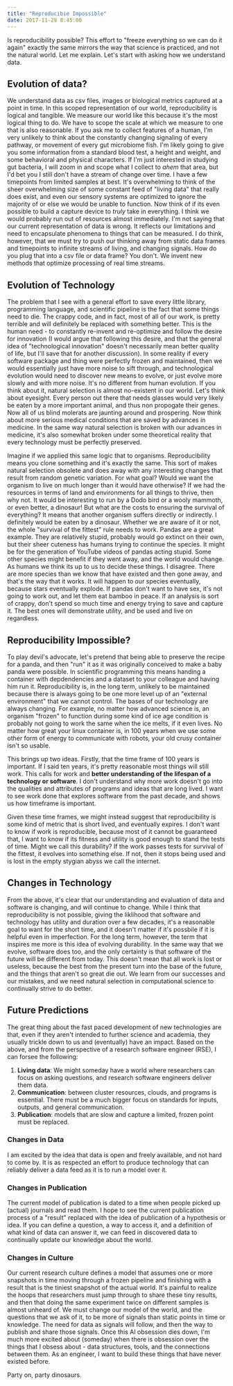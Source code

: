 ```yaml
---
title: "Reproducibie Impossible"
date: 2017-11-28 8:45:00
---
```


Is reproducibility possible? This effort to "freeze everything so we can do it again" exactly the same mirrors the way that science is practiced, and not the natural world. Let me explain. Let's start with asking how we understand data.

## Evolution of data?
We understand data as csv files, images or biological metrics captured at a point in time. In this scoped representation of our world, reproducibility is logical and tangible. We measure our world like this because it's the most logical thing to do. We have to scope the scale at which we measure to one that is also reasonable. If you ask me to collect features of a human, I'm very unlikely to think about the constantly changing signaling of every pathway, or movement of every gut microbiome fish. I'm likely going to give you some information from a standard blood test, a height and weight, and some behavioral and physical characters. If I'm just interested in studying gut bacteria, I will zoom in and scope what I collect to *ahem* that area, but I'd bet you I still don't have a stream of change over time. I have a few timepoints from limited samples at best. It's overwhelming to think of the sheer overwhelming size of some constant feed of "living data" that really does exist, and even our sensory systems are optimized to ignore the majority of or else we would be unable to function. Now think of if its even possible to build a capture device to *truly* take in everything. I think we would probably run out of resources almost immediately. I'm not saying that our current representation of data is wrong. It reflects our limitations and need to encapsulate phenomena to things that can be measured. I do think, however, that we must try to push our thinking away from static data frames and timepoints to infinite streams of living, and changing signals. How do you plug that into a csv file or data frame? You don't. We invent new methods that optimize processing of real time streams.

## Evolution of Technology
The problem that I see with a general effort to save every little library, programming language, and scientific pipeline is the fact that some things need to die. The crappy code, and in fact, most of all of our work, is pretty terrible and will definitely be replaced with something better. This is the human need - to constantly re-invent and re-optimize and follow the desire for innovation (I would argue that following this desire, and that the general idea of "technological innovation" doesn't necessarily mean better quality of life, but I'll save that for another discussion). In some reality if every software package and thing were perfectly frozen and maintained, then we would essentially just have more noise to sift through, and technological evolution would need to discover new means to evolve, or just evolve more slowly and with more noise. It's no different from human evolution. If you think about it, natural selection is almost no-existent in our world. Let's think about eyesight. Every person out there that needs glasses would very likely be eaten by a more important animal, and thus non propogate their genes. Now all of us blind molerats are jaunting around and prospering. Now think about more serious medical conditions that are saved by advances in medicine. In the same way natural selection is broken with our advances in medicine, it's also somewhat broken under some theoretical reality that every technology must be perfectly preserved.

Imagine if we applied this same logic that to organisms. Reproducibility means you clone something and it's exactly the same. This sort of makes natural selection obsolete and does away with any interesting changes that result from random genetic variation. For what goal? Would we want the organism to live on much longer than it would have otherwise? If we had the resources in terms of land and environments for all things to thrive, then why not. It would be interesting to run by a Dodo bird or a wooly mammoth, or even better, a dinosaur! But what are the costs to ensuring the survival of everything? It means that another organism suffers directly or indirectly. I definitely would be eaten by a dinosaur. Whether we are aware of it or not, the whole "survival of the fittest" rule needs to work. Pandas are a great example. They are relatively stupid, probably would go extinct on their own, but their sheer cuteness has humans trying to continue the species. It might be for the generation of YouTube videos of pandas acting stupid. Some other species might benefit if they went away, and the world would change. As humans we think its up to us to decide these things. I disagree. There are more species than we know that have existed and then gone away, and that's the way that it works. It will happen to our species eventually, because stars eventually explode. If pandas don't want to have sex, it's not going to work out, and let them eat bamboo in peace. If an analysis is sort of crappy, don't spend so much time and energy trying to save and capture it. The best ones will demonstrate utility, and be used and live on regardless.

## Reproducibility Impossible?
To play devil's advocate, let's pretend that being able to preserve the recipe for a panda, and then "run" it as it was originally conceived to make a baby panda were possible. In scientific programming this means handing a container with depdendencies and a dataset to your colleague and having him run it. Reproducibility is, in the long term, unlikely to be maintained because there is always going to be one more level up of an "external environment" that we cannot control. The bases of our technology are always changing. For example, no matter how advanced science is, an organism "frozen" to function during some kind of ice age condition is probably not going to work the same when the ice melts, if it even lives. No matter how great your linux container is, in 100 years when we use some other form of energy to communicate with robots, your old crusy container isn't so usable.

This brings up two ideas. Firstly, that the time frame of 100 years is important. If I said ten years, it's pretty reasonable most things will still work. This calls for work and **better understanding of the lifespan of a technology or software**. I don't understand why more work doesn't go into the qualities and attributes of programs and ideas that are long lived. I want to see work done that explores software from the past decade, and shows us how timeframe is important.

Given these time frames, we might instead suggest that reproducibility is some kind of metric that is short lived, and eventually expires. I don't want to know if work is reproducible, because most of it cannot be guaranteed that, I want to know if its fitness and utility is good enough to stand the tests of time. Might we call this durability? If the work passes tests for survival of the fittest, it evolves into something else. If not, then it stops being used and is lost in the empty stygian abyss we call the internet.

## Changes in Technology
From the above, it's clear that our understanding and evaluation of data and software is changing, and will continue to change. While I think that reproducibility is not possible, giving the liklihood that software and technology has utility and duration over a few decades, it's a reasonable goal to want for the short time, and it doesn't matter if it's possbile if it is helpful even in imperfection. For the long term, however, the term that inspires me more is this idea of evolving durability. In the same way that we evolve, software does too, and the only certainty is that software of the future will be different from today. This doesn't mean that all work is lost or useless, because the best from the present turn into the base of the future, and the things that aren't so great die out. We learn from our successes and our mistakes, and we need natural selection in computational science to continually strive to do better. 

## Future Predictions
The great thing about the fast paced development of new technologies are that, even if they aren't intended to further science and academia, they usually trickle down to us and (eventually) have an impact. Based on the above, and from the perspective of a research software engineer (RSE), I can forsee the following:

<ol class='custom-counter'>
 <li><strong>Living data</strong>: We might someday have a world where researchers can focus on asking questions, and research software engineers deliver them data.</li>
 <li><strong>Communication</strong>: between cluster resources, clouds, and programs is essential. There must be a much bigger focus on standards for inputs, outputs, and general communication.</li>
 <li><strong>Publication</strong>: models that are slow and capture a limited, frozen point must be replaced.</li>
</ol>

### Changes in Data
I am excited by the idea that data is open and freely available, and not hard to come by. It is as respected an effort to produce technology that can reliably deliver a data feed as it is to run a model over it.

### Changes in Publication
The current model of publication is dated to a time when people picked up (actual) journals and read them. I hope to see the current publication process of a "result" replaced with the idea of publication of a hypothesis or idea. If you can define a question, a way to access it, and a definition of what kind of data can answer it, we can feed in discovered data to continually update our knowledge about the world.

### Changes in Culture
Our current research culture defines a model that assumes one or more snapshots in time moving through a frozen pipeline and finishing with a result that is the tiniest snapshot of the actual world. It's painful to realize the hoops that researchers must jump through to share these tiny results, and then that doing the same experiment twice on different samples is almost unheard of. We must change our model of the world, and the questions that we ask of it, to be more of signals than static points in time or knowledge. The need for data as signals will follow, and then the way to publish and share those signals. Once this AI obsession dies down, I'm much more excited about (someday) when there is obsession over the things that I obsess about - data structures, tools, and the connections between them.  As an engineer, I want to build these things that have never existed before.

Party on, party dinosaurs.
